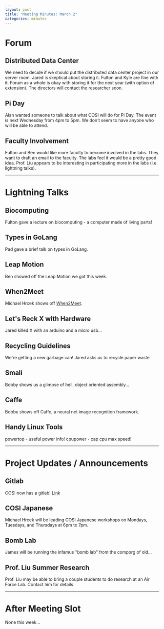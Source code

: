 ```yaml
---
layout: post
title: "Meeting Minutes: March 2"
categories: minutes
---
```


# Forum

## Distributed Data Center
We need to decide if we should put the distributed data center project in our server room. Jared is 
skeptical about storing it. Fulton and Kyle are fine with it. Forum as a whole is okay with storing 
it for the next year (with option of extension). The directors will contact the researcher soon.

## Pi Day
Alan wanted someone to talk about what COSI will do for Pi Day. The event is next Wednesday from 4pm 
to 5pm. We don't seem to have anyone who will be able to attend.

## Faculty Involvement
Fulton and Ben would like more faculty to become involved in the labs. They want to draft an email 
to the faculty. The labs feel it would be a pretty good idea. Prof. Liu appears to be interesting in 
participating more in the labs (i.e. lightning talks).

---

# Lightning Talks

## Biocomputing
Fulton gave a lecture on biocomputing - a computer made of living parts!

## Types in GoLang
Pad gave a brief talk on types in GoLang.

## Leap Motion
Ben showed off the Leap Motion we got this week.

## When2Meet
Michael Hrcek shows off [When2Meet](when2meet.com).

## Let's Reck X with Hardware
Jared killed X with an arduino and a micro usb...

## Recycling Guidelines
We're getting a new garbage can! Jared asks us to recycle paper waste.

## Smali
Bobby shows us a glimpse of hell, object oriented assembly...

## Caffe
Bobbu shows off Caffe, a neural net image recognition framework.

## Handy Linux Tools
powertop - useful power info!
cpupower - cap cpu max speed!

 ---

# Project Updates / Announcements

## Gitlab
COSI now has a gitlab! [Link](gitlab.cosi.clarkson.edu)

## COSI Japanese
Michael Hrcek will be leading COSI Japanese workshops on Mondays, Tuesdays, and Thursdays at 6pm to 
7pm.

## Bomb Lab
James will be running the infamus "bomb lab" from the comporg of old...

## Prof. Liu Summer Research
Prof. Liu may be able to bring a couple students to do research at an Air Force Lab. Contact him for details.

---

# After Meeting Slot

None this week...

